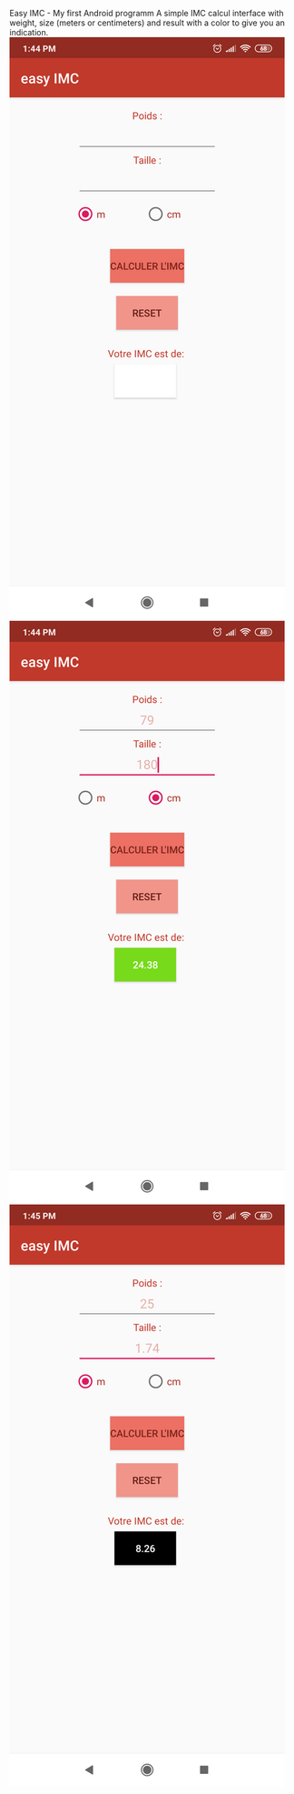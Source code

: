 Easy IMC - My first Android programm
A simple IMC calcul interface with weight, size (meters or centimeters) and result with a color to give you an indication.
![alt text](img0.png)
![alt text](img1.png)
![alt text](img2.png)